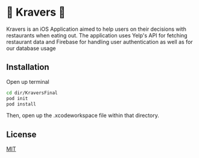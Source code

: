 # 📱 Kravers 🍲
Kravers is an iOS Application aimed to help users on their decisions with restaurants when eating out. The application uses Yelp's API for fetching restaurant data and Firebase for handling user authentication as well as for our database usage

## Installation
Open up terminal 
```bash
cd dir/KraversFinal
pod init 
pod install
```
Then, open up the .xcodeworkspace file within that directory. 

## License
[MIT](https://choosealicense.com/licenses/mit/)

